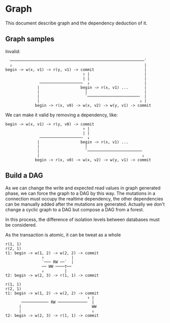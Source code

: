 # Graph

This document describe graph and the dependency deduction of it.

## Graph samples

Invalid:

```text
  ───────────────────────────────────────────────────────────`
  ↓                                                          |
begin -> w(x, v1) -> r(y, v1) -> commit                      |
                                  ↑ |                        |
                                  | |                        |
               ───────────────────  ↓                        |
              |                  begin -> r(x, v1) ...       |
              |                    |                         |
              |                    `───────────────────────  |
              |                                            ↓ |
             begin -> r(x, v0) -> w(x, v2) -> w(y, v1) -> commit
```

We can make it valid by removing a dependency, like:

```text
begin -> w(x, v1) -> r(y, v0) -> commit
                                  ↑ |
                                  | |
               ───────────────────  ↓
              |                  begin -> r(x, v1) ...
              |                    |
              |                    `────────────────────────
              |                                             ↓
             begin -> r(x, v0) -> w(x, v2) -> w(y, v1) -> commit
```

## Build a DAG

As we can change the write and expected read values in graph generated phase, we can force the graph to a DAG by this way. The mutations in a connection must occupy the realtime dependency, the other dependencies can be manually added after the mutations are generated. Actually we don't change a cyclic graph to a DAG but compose a DAG from a forest.

In this process, the difference of isolation levels between databases must be considered.

As the transaction is atomic, it can be tweat as a whole

```text
r(1, 1)
r(2, 1)
t1: begin -> w(1, 2) -> w(2, 2) -> commit
                ↑            |
                `─── RW ──`  |
                ── WW ────†──
                ↓         |
t2: begin -> w(2, 3) -> r(1, 1) -> commit
```

```text
r(1, 1)
r(2, 1)
t1: begin -> w(1, 2) -> w(2, 2) -> commit
                                    ↑ |
       ──────────── RW ─────────────  |
      |                               WW
      |                               ↓
t2: begin -> w(2, 3) -> r(1, 1) -> commit
```
